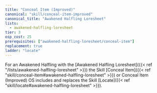 ```yaml
---
title: "Conceal Item (Improved)"
canonical: "skill/conceal-item-improved"
canonical_title: "Awakened Halfling Loresheet"
lists:
  - awakened-halfling-loresheet
tier: 3
osp_cost: 25
prerequisites: ["awakened-halfling-loresheet/conceal-item"]
replacement: true
ladder: "locate"
---
```


For an Awakened Halfling with the [Awakened Halfling Loresheet]({{< ref "/lists/awakened-halfling-loresheet" >}}) the Skill [Conceal Item]({{< ref "skill/conceal-item#awakened-halfling-loresheet" >}}) or Conceal Item (Improved) OS includes and replaces the Skill [Locate]({{< ref "skill/locate#awakened-halfling-loresheet" >}}).
